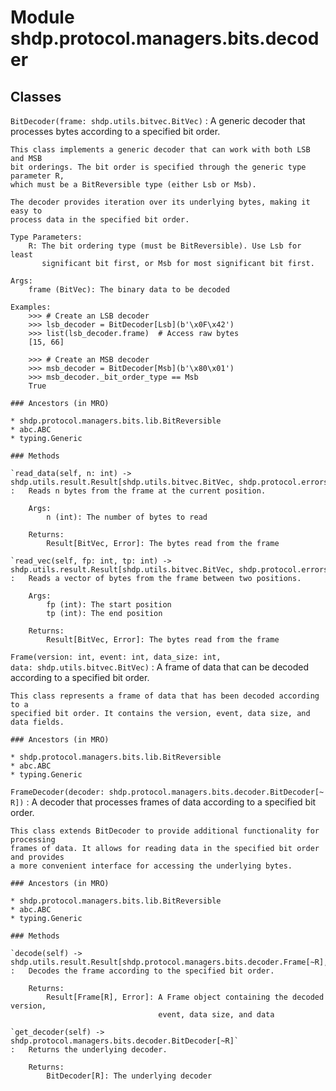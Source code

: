 Module shdp.protocol.managers.bits.decoder
==========================================

Classes
-------

`BitDecoder(frame: shdp.utils.bitvec.BitVec)`
:   A generic decoder that processes bytes according to a specified bit order.
    
    This class implements a generic decoder that can work with both LSB and MSB
    bit orderings. The bit order is specified through the generic type parameter R,
    which must be a BitReversible type (either Lsb or Msb).
    
    The decoder provides iteration over its underlying bytes, making it easy to
    process data in the specified bit order.
    
    Type Parameters:
        R: The bit ordering type (must be BitReversible). Use Lsb for least
           significant bit first, or Msb for most significant bit first.
    
    Args:
        frame (BitVec): The binary data to be decoded
        
    Examples:
        >>> # Create an LSB decoder
        >>> lsb_decoder = BitDecoder[Lsb](b'\x0F\x42')
        >>> list(lsb_decoder.frame)  # Access raw bytes
        [15, 66]
        
        >>> # Create an MSB decoder
        >>> msb_decoder = BitDecoder[Msb](b'\x80\x01')
        >>> msb_decoder._bit_order_type == Msb
        True

    ### Ancestors (in MRO)

    * shdp.protocol.managers.bits.lib.BitReversible
    * abc.ABC
    * typing.Generic

    ### Methods

    `read_data(self, n: int) ‑> shdp.utils.result.Result[shdp.utils.bitvec.BitVec, shdp.protocol.errors.Error]`
    :   Reads n bytes from the frame at the current position.
        
        Args:
            n (int): The number of bytes to read
            
        Returns:
            Result[BitVec, Error]: The bytes read from the frame

    `read_vec(self, fp: int, tp: int) ‑> shdp.utils.result.Result[shdp.utils.bitvec.BitVec, shdp.protocol.errors.Error]`
    :   Reads a vector of bytes from the frame between two positions.
        
        Args:
            fp (int): The start position
            tp (int): The end position
            
        Returns:
            Result[BitVec, Error]: The bytes read from the frame

`Frame(version: int, event: int, data_size: int, data: shdp.utils.bitvec.BitVec)`
:   A frame of data that can be decoded according to a specified bit order.
    
    This class represents a frame of data that has been decoded according to a
    specified bit order. It contains the version, event, data size, and data fields.

    ### Ancestors (in MRO)

    * shdp.protocol.managers.bits.lib.BitReversible
    * abc.ABC
    * typing.Generic

`FrameDecoder(decoder: shdp.protocol.managers.bits.decoder.BitDecoder[~R])`
:   A decoder that processes frames of data according to a specified bit order.
    
    This class extends BitDecoder to provide additional functionality for processing
    frames of data. It allows for reading data in the specified bit order and provides
    a more convenient interface for accessing the underlying bytes.

    ### Ancestors (in MRO)

    * shdp.protocol.managers.bits.lib.BitReversible
    * abc.ABC
    * typing.Generic

    ### Methods

    `decode(self) ‑> shdp.utils.result.Result[shdp.protocol.managers.bits.decoder.Frame[~R], shdp.protocol.errors.Error]`
    :   Decodes the frame according to the specified bit order.
        
        Returns:
            Result[Frame[R], Error]: A Frame object containing the decoded version,
                                     event, data size, and data

    `get_decoder(self) ‑> shdp.protocol.managers.bits.decoder.BitDecoder[~R]`
    :   Returns the underlying decoder.
        
        Returns:
            BitDecoder[R]: The underlying decoder